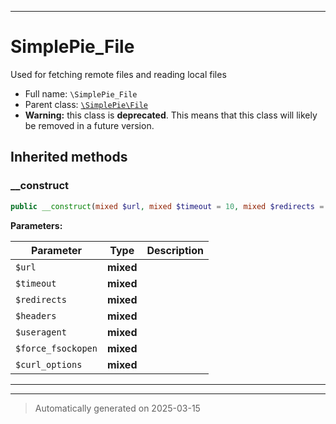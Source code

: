 ***

# SimplePie_File

Used for fetching remote files and reading local files



* Full name: `\SimplePie_File`
* Parent class: [`\SimplePie\File`](./SimplePie/File.md)
* **Warning:** this class is **deprecated**. This means that this class will likely be removed in a future version.






## Inherited methods


### __construct



```php
public __construct(mixed $url, mixed $timeout = 10, mixed $redirects = 5, mixed $headers = null, mixed $useragent = null, mixed $force_fsockopen = false, mixed $curl_options = []): mixed
```








**Parameters:**

| Parameter | Type | Description |
|-----------|------|-------------|
| `$url` | **mixed** |  |
| `$timeout` | **mixed** |  |
| `$redirects` | **mixed** |  |
| `$headers` | **mixed** |  |
| `$useragent` | **mixed** |  |
| `$force_fsockopen` | **mixed** |  |
| `$curl_options` | **mixed** |  |





***


***
> Automatically generated on 2025-03-15
